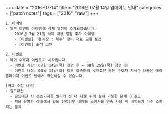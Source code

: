 +++
date = "2016-07-14"
title = "2016년 07월 14일 업데이트 안내"
categories = ["patch notes"]
tags = ["2016", "raw"]
+++

```
1. 아이템
- 일부 이벤트 아이템에 삭제 일정이 추가되었습니다.
  - 2016년 7월 21일 삭제 내용 일정 추가 아이템 
    - [이벤트] ‘철기장 : 복수’ 장비 재료 교환 토큰 
    - [이벤트] 출석 코인

2. 이벤트
- 복귀 수호자 이벤트가 시작됩니다.
  - 이벤트 기간: 07월 14일(목) 점검 후 ~ 08월 25일(목) 점검 전 
  - 이벤트 대상: 06월 14일(화) 이후 접속하지 않으셨던 모든 수호자 자세한 내용은 테라 홈페이지 이벤트 탭에서 확인하실 수 있습니다.

[버그 수정 내역]
- 길드대전
  - 길드대전 시 전초기지를 벨리카 성 내 지붕 위에 설치 가능한 문제 ü 길드
  - 렉을 유발한 상태에서 길드 선점임무 네임드 소환서를 연속 사용 시 네임드가 다수 소환되는 문제 
```
